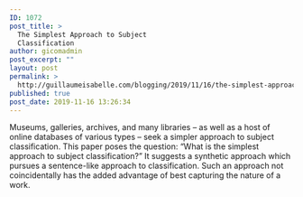 ```yaml
---
ID: 1072
post_title: >
  The Simplest Approach to Subject
  Classification
author: gicomadmin
post_excerpt: ""
layout: post
permalink: >
  http://guillaumeisabelle.com/blogging/2019/11/16/the-simplest-approach-to-subject-classification/
published: true
post_date: 2019-11-16 13:26:34
---
```

Museums, galleries, archives, and many libraries – as well as a host of online databases of various types – seek a simpler approach to subject classification. This paper poses the question: “What is the simplest approach to subject classification?” It suggests a synthetic approach which pursues a sentence-like approach to classification. Such an approach not coincidentally has the added advantage of best capturing the nature of a work.